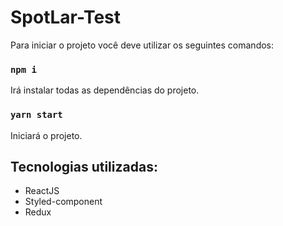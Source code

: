 # SpotLar-Test

Para iniciar o projeto você deve utilizar os seguintes comandos:

### `npm i`

Irá instalar todas as dependências do projeto.

### `yarn start`

Iniciará o projeto.

## Tecnologias utilizadas:

- ReactJS
- Styled-component
- Redux
